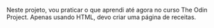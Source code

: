 Neste projeto, vou praticar o que aprendi até agora no curso The Odin Project. Apenas usando HTML, devo criar uma página de receitas.